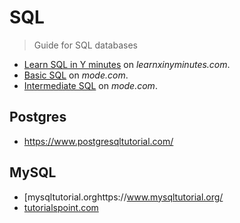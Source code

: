 # SQL
> Guide for SQL databases

 - [Learn SQL in Y minutes](https://learnxinyminutes.com/docs/sql/) on *learnxinyminutes.com*.
- [Basic SQL](https://mode.com/sql-tutorial/introduction-to-sql/) on _mode.com_.
- [Intermediate SQL](https://mode.com/sql-tutorial/sql-aggregate-functions/) on _mode.com_.

## Postgres

- https://www.postgresqltutorial.com/

## MySQL

- [mysqltutorial.orghttps://www.mysqltutorial.org/
- [tutorialspoint.com](https://www.tutorialspoint.com/mysql/index.htm)
<!--stackedit_data:
eyJoaXN0b3J5IjpbLTEzMzk4MDgzNzVdfQ==
-->
